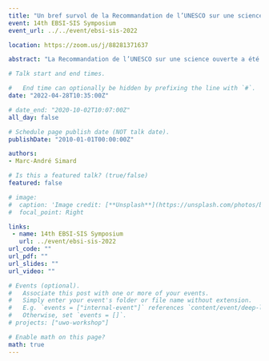 ```yaml
---
title: "Un bref survol de la Recommandation de l’UNESCO sur une science ouverte"
event: 14th EBSI-SIS Symposium
event_url: ../../event/ebsi-sis-2022

location: https://zoom.us/j/88281371637

abstract: "La Recommandation de l’UNESCO sur une science ouverte a été adoptée par les 193 états membres au cours de la 41e session de la Conférence générale de l’UNESCO en novembre 2021 à la suite d’un processus de consultation multipartite, inclusif et transparent initié lors de la 40e session de la Conférence générale de 2019. L’objectif principal de la Recommandation est de fournir un cadre international pour les politiques et les pratiques de la science ouverte. Plus précisément, la Recommandation vise à fournir une décision universelle et commune des principaux concepts en science ouverte et à établir des valeurs, des principes et des normes pour la science ouverte à l’échelle internationale. Enfin, la Recommandation propose un ensemble d’actions favorisant une mise en place juste et équitable de la science ouverte afin « de ne laisser personne de côté ». Cette présentation vise à discuter des principaux enjeux liés à l’adoption de cette Recommandation. "

# Talk start and end times.

#   End time can optionally be hidden by prefixing the line with `#`.
date: "2022-04-28T10:35:00Z"

# date_end: "2020-10-02T10:07:00Z"
all_day: false

# Schedule page publish date (NOT talk date).
publishDate: "2010-01-01T00:00:00Z"

authors:
- Marc-André Simard

# Is this a featured talk? (true/false)
featured: false

# image:
#  caption: 'Image credit: [**Unsplash**](https://unsplash.com/photos/bzdhc5b3Bxs)'
#  focal_point: Right

links:
 - name: 14th EBSI-SIS Symposium
   url: ../event/ebsi-sis-2022
url_code: ""
url_pdf: ""
url_slides: ""
url_video: ""

# Events (optional).
#   Associate this post with one or more of your events.
#   Simply enter your event's folder or file name without extension.
#   E.g. `events = ["internal-event"]` references `content/event/deep-learning/index.md`.
#   Otherwise, set `events = []`.
# projects: ["uwo-workshop"]

# Enable math on this page?
math: true
---
```

